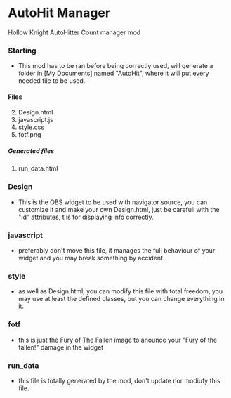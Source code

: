 # AutoHit Manager
Hollow Knight AutoHitter Count manager mod

### Starting
- This mod has to be ran before being correctly used, will generate a folder in [My Documents] named "AutoHit", where it will put every needed file to be used.
#### Files
2. Design.html
3. javascript.js
4. style.css
5. fotf.png
##### Generated files
1. run_data.html

### Design
- This is the OBS widget to be used with navigator source, you can customize it and make your own Design.html, just be carefull with the "id" attributes, t is for displaying info correctly.

### javascript
- preferably don't move this file, it manages the full behaviour of your widget and you may break something by accident.

### style
- as well as Design.html, you can modify this file with total freedom, you may use at least the defined classes, but you can change everything in it.

### fotf
- this is just the Fury of The Fallen image to anounce your "Fury of the fallen!" damage in the widget

### run_data
- this file is totally generated by the mod, don't update nor modiufy this file.
